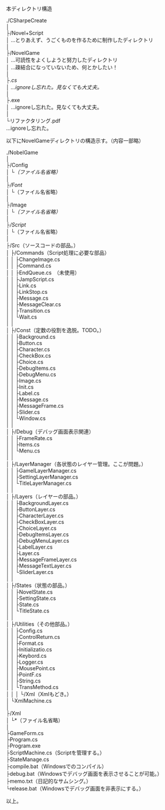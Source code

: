 本ディレクトリ構造

./CSharpeCreate  
	│  
	├/Novel+Script  
	│	…とりあえず、うごくものを作るために制作したディレクトリ  
	│  
	├/NovelGame  
	│	…可読性をよくしようと努力したディレクトリ  
	│	…疎結合になっていないため、何とかしたい！  
	│  
	├*.cs  
	│	…ignoreし忘れた。見なくても大丈夫。  
	│  
	├*.exe  
	│	…ignoreし忘れた。見なくても大丈夫。  
	│  
	└リファクタリング.pdf  
		…ignoreし忘れた。  
  
以下にNovelGameディレクトリの構造示す。（内容一部略）  
  
./NobelGame  
	│  
	├/Config  
	│	└*（ファイル名省略）  
	│  
	├/Font  
	│	└*（ファイル名省略）  
	│  
	├/Image  
	│	└*（ファイル名省略）  
	│  
	├/Script  
	│	└*（ファイル名省略）  
	│  
	├/Src（ソースコードの部品。）  
	│	├/Commands（Script処理に必要な部品）  
	│	│	├ChangeImage.cs  
	│	│	├Command.cs  
	│	│	├EndQueue.cs　（未使用）  
	│	│	├JampScript.cs  
	│	│	├Link.cs  
	│	│	├LinkStop.cs  
	│	│	├Message.cs  
	│	│	├MessageClear.cs  
	│	│	├Transition.cs  
	│	│	└Wait.cs  
	│	│  
	│	├/Const（定数の役割を逸脱。TODO。）  
	│	│	├Background.cs  
	│	│	├Button.cs  
	│	│	├Character.cs  
	│	│	├CheckBox.cs  
	│	│	├Choice.cs  
	│	│	├DebugItems.cs  
	│	│	├DebugMenu.cs  
	│	│	├Image.cs  
	│	│	├Init.cs  
	│	│	├Label.cs  
	│	│	├Message.cs  
	│	│	├MessageFrame.cs  
	│	│	├Slider.cs  
	│	│	└Window.cs  
	│	│  
	│	├/Debug（デバッグ画面表示関連）  
	│	│	├FrameRate.cs  
	│	│	├Items.cs  
	│	│	└Menu.cs  
	│	│  
	│	├/LayerManager（各状態のレイヤー管理。ここが問題。）  
	│	│	├GamelLayerManager.cs  
	│	│	├SettingLayerManager.cs  
	│	│	└TitleLayerManager.cs  
	│	│  
	│	├/Layers（レイヤーの部品。）  
	│	│	├BackgroundLayer.cs  
	│	│	├ButtonLayer.cs  
	│	│	├CharacterLayer.cs  
	│	│	├CheckBoxLayer.cs  
	│	│	├ChoiceLayer.cs  
	│	│	├DebugItemsLayer.cs  
	│	│	├DebugMenuLayer.cs  
	│	│	├LabelLayer.cs  
	│	│	├Layer.cs  
	│	│	├MessageFrameLayer.cs  
	│	│	├MessageTextLayer.cs  
	│	│	└SliderLayer.cs  
	│	│  
	│	├/States（状態の部品。）  
	│	│	├NovelState.cs  
	│	│	├SettingState.cs  
	│	│	├State.cs  
	│	│	└TitleState.cs  
	│	│  
	│	├/Utilities（その他部品。）  
	│	│	├Config.cs  
	│	│	├ControlReturn.cs  
	│	│	├Format.cs  
	│	│	├Initializatio.cs  
	│	│	├Keybord.cs  
	│	│	├Logger.cs  
	│	│	├MousePoint.cs  
	│	│	├PointF.cs  
	│	│	├String.cs  
	│	│	└TransMethod.cs  
	│	│
	│	└/Xml（Xmlもどき。）  
	│		└XmlMachine.cs  
	│  
	├/Xml  
	│	└*（ファイル名省略）  
	│  
	├GameForm.cs  
	├Program.cs  
	├Program.exe  
	├ScriptMachine.cs（Scriptを管理する。）  
	├StateManage.cs  
	├compile.bat（Windowsでのコンパイル）  
	├debug.bat（Windowsでデバッグ画面を表示させることが可能。）  
	├memo.txt（日記的なサムシング。）  
	└release.bat（Windowsでデバッグ画面を非表示にする。）  
  
以上。  
